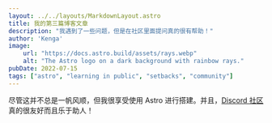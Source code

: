 ```yaml
---
layout: ../../layouts/MarkdownLayout.astro
title: 我的第三篇博客文章
description: "我遇到了一些问题，但是在社区里面提问真的很有帮助！"
author: 'Kenga'
image:
    url: "https://docs.astro.build/assets/rays.webp"
    alt: "The Astro logo on a dark background with rainbow rays."
pubDate: 2022-07-15
tags: ["astro", "learning in public", "setbacks", "community"]
---
```

尽管这并不总是一帆风顺，但我很享受使用 Astro 进行搭建。并且，[Discord 社区](https://astro.build/chat)真的很友好而且乐于助人！